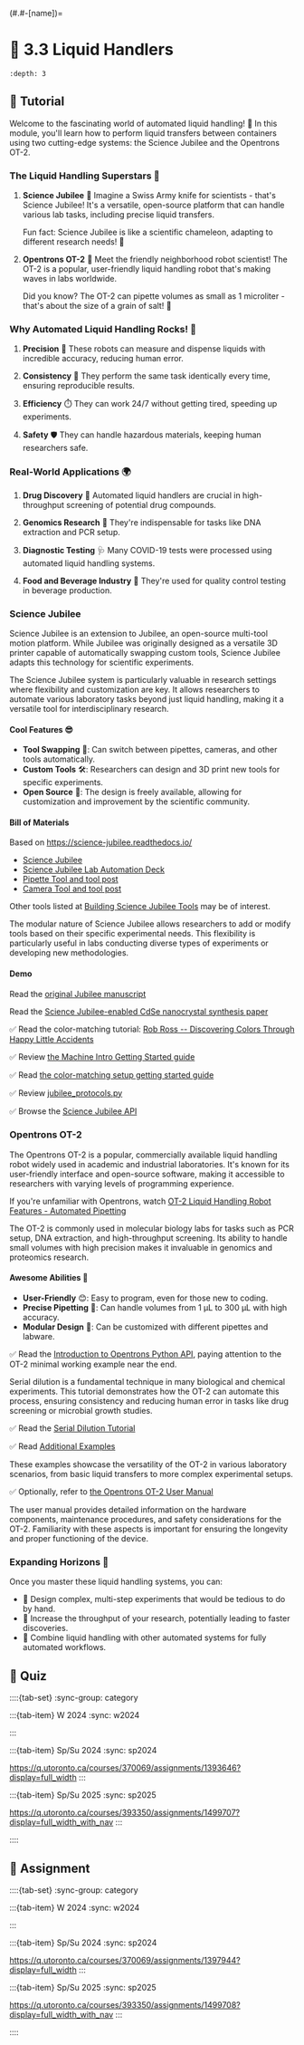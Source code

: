 (#.#-[name])=
# 🧩 3.3 Liquid Handlers

```{contents}
:depth: 3
```

## 🔰 Tutorial

Welcome to the fascinating world of automated liquid handling! 🌊 In this module, you'll learn how to perform liquid transfers between containers using two cutting-edge systems: the Science Jubilee and the Opentrons OT-2.

### The Liquid Handling Superstars 🌟

1. **Science Jubilee** 🔬
   Imagine a Swiss Army knife for scientists - that's Science Jubilee! It's a versatile, open-source platform that can handle various lab tasks, including precise liquid transfers.

   Fun fact: Science Jubilee is like a scientific chameleon, adapting to different research needs! 🦎

2. **Opentrons OT-2** 🤖
   Meet the friendly neighborhood robot scientist! The OT-2 is a popular, user-friendly liquid handling robot that's making waves in labs worldwide.

   Did you know? The OT-2 can pipette volumes as small as 1 microliter - that's about the size of a grain of salt! 🧂

### Why Automated Liquid Handling Rocks! 🎸

1. **Precision** 🎯
   These robots can measure and dispense liquids with incredible accuracy, reducing human error.

2. **Consistency** 🔄
   They perform the same task identically every time, ensuring reproducible results.

3. **Efficiency** ⏱️
   They can work 24/7 without getting tired, speeding up experiments.

4. **Safety** 🛡️
   They can handle hazardous materials, keeping human researchers safe.

### Real-World Applications 🌍

1. **Drug Discovery** 💊
   Automated liquid handlers are crucial in high-throughput screening of potential drug compounds.

2. **Genomics Research** 🧬
   They're indispensable for tasks like DNA extraction and PCR setup.

3. **Diagnostic Testing** 🩺
   Many COVID-19 tests were processed using automated liquid handling systems.

4. **Food and Beverage Industry** 🍷
   They're used for quality control testing in beverage production.

### Science Jubilee

Science Jubilee is an extension to Jubilee, an open-source multi-tool motion platform. While Jubilee was originally designed as a versatile 3D printer capable of automatically swapping custom tools, Science Jubilee adapts this technology for scientific experiments.

The Science Jubilee system is particularly valuable in research settings where flexibility and customization are key. It allows researchers to automate various laboratory tasks beyond just liquid handling, making it a versatile tool for interdisciplinary research.

#### Cool Features 😎

- **Tool Swapping** 🔄: Can switch between pipettes, cameras, and other tools automatically.
- **Custom Tools** 🛠️: Researchers can design and 3D print new tools for specific experiments.
- **Open Source** 📖: The design is freely available, allowing for customization and improvement by the scientific community.

#### Bill of Materials

Based on https://science-jubilee.readthedocs.io/

- [Science Jubilee](https://science-jubilee.readthedocs.io/en/latest/building/building_a_jubilee.html#jubilee-build-resources)
- [Science Jubilee Lab Automation Deck](https://science-jubilee.readthedocs.io/en/latest/building/lab_automation_deck.html)
- [Pipette Tool and tool post](https://science-jubilee.readthedocs.io/en/latest/building/pipette_tool.html)
- [Camera Tool and tool post](https://science-jubilee.readthedocs.io/en/latest/building/top_down_camera_tool.html)

Other tools listed at [Building Science Jubilee Tools](https://science-jubilee.readthedocs.io/en/latest/building/building_tools.html#building-science-jubilee-tools) may be of interest.

The modular nature of Science Jubilee allows researchers to add or modify tools based on their specific experimental needs. This flexibility is particularly useful in labs conducting diverse types of experiments or developing new methodologies.

#### Demo

Read the [original Jubilee manuscript](https://dx.doi.org/10.1145/3313831.3376425)

Read the [Science Jubilee-enabled CdSe nanocrystal synthesis paper](https://dx.doi.org/10.1039/D3DD00033H)

✅ Read the color-matching tutorial: [Rob Ross -- Discovering Colors Through Happy Little Accidents](https://github.com/pozzo-research-group/jubilee_pipette_BOdemo/blob/main/RobRoss_Happy_Little_Accidents.ipynb)

✅ Review [the Machine Intro Getting Started guide](https://science-jubilee.readthedocs.io/en/latest/getting_started/machine_intro.html)

✅ Read [the color-matching setup getting started guide](https://science-jubilee.readthedocs.io/en/latest/getting_started/color_mixing_setup.html)

✅ Review [jubilee_protocols.py](https://github.com/pozzo-research-group/jubilee_pipette_BOdemo/blob/main/src%2Fjubilee_pipette_bodemo%2Fjubilee_protocols.py)

✅ Browse the [Science Jubilee API](https://science-jubilee.readthedocs.io/en/latest/autoapi/index.html)

### Opentrons OT-2

The Opentrons OT-2 is a popular, commercially available liquid handling robot widely used in academic and industrial laboratories. It's known for its user-friendly interface and open-source software, making it accessible to researchers with varying levels of programming experience.

If you're unfamiliar with Opentrons, watch [OT-2 Liquid Handling Robot Features - Automated Pipetting](https://youtu.be/G4y7FoTN_WA?si=dRc8nafAnAN1q77C)

The OT-2 is commonly used in molecular biology labs for tasks such as PCR setup, DNA extraction, and high-throughput screening. Its ability to handle small volumes with high precision makes it invaluable in genomics and proteomics research.

#### Awesome Abilities 💪

- **User-Friendly** 😊: Easy to program, even for those new to coding.
- **Precise Pipetting** 🎯: Can handle volumes from 1 µL to 300 µL with high accuracy.
- **Modular Design** 🧩: Can be customized with different pipettes and labware.

✅ Read the [Introduction to Opentrons Python API](https://docs.opentrons.com/v2/), paying attention to the OT-2 minimal working example near the end.

Serial dilution is a fundamental technique in many biological and chemical experiments. This tutorial demonstrates how the OT-2 can automate this process, ensuring consistency and reducing human error in tasks like drug screening or microbial growth studies.

✅ Read the [Serial Dilution Tutorial](https://docs.opentrons.com/v2/tutorial.html#tutorial)

✅ Read [Additional Examples](https://docs.opentrons.com/v2/new_examples.html#new-examples)

These examples showcase the versatility of the OT-2 in various laboratory scenarios, from basic liquid transfers to more complex experimental setups.

✅ Optionally, refer to [the Opentrons OT-2 User Manual](https://insights.opentrons.com/hubfs/Products/OT-2/OT-2R%20User%20Manual%20V1.0.pdf)

The user manual provides detailed information on the hardware components, maintenance procedures, and safety considerations for the OT-2. Familiarity with these aspects is important for ensuring the longevity and proper functioning of the device.

### Expanding Horizons 🚀

Once you master these liquid handling systems, you can:
- 🧪 Design complex, multi-step experiments that would be tedious to do by hand.
- 🔬 Increase the throughput of your research, potentially leading to faster discoveries.
- 🤖 Combine liquid handling with other automated systems for fully automated workflows.

## 🚀 Quiz

::::{tab-set}
:sync-group: category

:::{tab-item} W 2024
:sync: w2024

:::

:::{tab-item} Sp/Su 2024
:sync: sp2024

https://q.utoronto.ca/courses/370069/assignments/1393646?display=full_width
:::

:::{tab-item} Sp/Su 2025
:sync: sp2025

https://q.utoronto.ca/courses/393350/assignments/1499707?display=full_width_with_nav
:::

::::

## 📄 Assignment

::::{tab-set}
:sync-group: category

:::{tab-item} W 2024
:sync: w2024

:::

:::{tab-item} Sp/Su 2024
:sync: sp2024

https://q.utoronto.ca/courses/370069/assignments/1397944?display=full_width
:::

:::{tab-item} Sp/Su 2025
:sync: sp2025

https://q.utoronto.ca/courses/393350/assignments/1499708?display=full_width_with_nav
:::

::::
